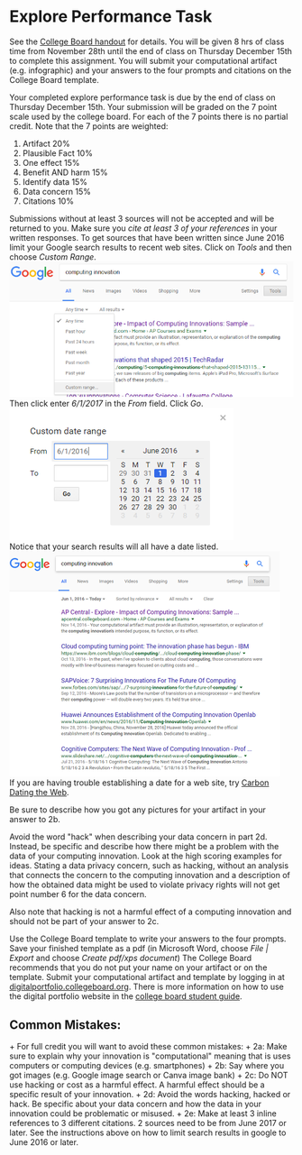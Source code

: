 # Explore Performance Task
See the [College Board handout](http://lhs-sfusd-ca.schoolloop.com/file/1468166350956/1239686294988/2264421825106539061.pdf) for details. You will be given 8 hrs of class time from November 28th until the end of class on Thursday December 15th to complete this assignment. You will submit your computational artifact (e.g. infographic) and your answers to the four prompts and citations on the College Board template.
 
Your completed explore performance task is due by the end of class on Thursday December 15th. Your submission will be graded on the 7 point scale used by the college board. For each of the 7 points there is no partial credit. Note that the 7 points are weighted:   
1. Artifact 20%
2. Plausible Fact 10%
3.  One effect 15%
4. Benefit AND harm 15%
5. Identify data 15%
6. Data concern 15%
7. Citations 10%
 
Submissions without at least 3 sources will not be accepted and will be returned to you. Make sure you _cite at least 3 of your references_ in your written responses. To get sources that have been written since June 2016 limit your Google search results to recent web sites. Click on *Tools* and then choose *Custom Range*.   
![Google Custom Range](GoogleToolsCustomRange.png)   
Then click enter *6/1/2017* in the *From* field. Click *Go*.   
![Google Custom Date Range](GoogleCustomDateRange.png)   
Notice that your search results will all have a date listed.   
![Google Range Results](GoogleRangeResults.png)   
If you are having trouble establishing a date for a web site, try [Carbon Dating the Web](http://cd.cs.odu.edu/).
 
Be sure to describe how you got any pictures for your artifact in your answer to 2b.
 
Avoid the word "hack" when describing your data concern in part 2d. Instead, be specific and describe how there might be a problem with the data of your computing innovation. Look at the high scoring examples for ideas. Stating a data privacy concern, such as hacking, without an analysis that connects the concern to the computing innovation and a description of how the obtained data might be used to violate privacy rights will not get point number 6 for the data concern.
 
Also note that hacking is not a harmful effect of a computing innovation and should not be part of your answer to 2c.
 
Use the College Board template to write your answers to the four prompts. Save your finished template as a pdf (in Microsoft Word, choose *File | Export* and choose *Create pdf/xps document*) The College Board recommends that you do not put your name on your artifact or on the template. Submit your computational artifact and template by logging in at [digitalportfolio.collegeboard.org](http://digitalportfolio.collegeboard.org). There is more information on how to use the digital portfolio website in the [college board student guide](https://secure-media.collegeboard.org/digitalServices/pdf/ap/computer-science-principles-digital-portfolio-student-guide.pdf).
 
<h2>Common Mistakes:</h2>   
+ For full credit you will want to avoid these common mistakes:
+ 2a: Make sure to explain why your innovation is "computational" meaning that is uses computers or computing devices (e.g. smartphones)
+ 2b: Say where you got images (e.g. Google image search or Canva image bank)
+ 2c: Do NOT use hacking or cost as a harmful effect. A harmful effect should be a specific result of your innovation.
+ 2d: Avoid the words hacking, hacked or hack. Be specific about your data concern and how the data in your innovation could be problematic or misused.
+ 2e: Make at least 3 inline references to 3 different citations. 2 sources need to be from June 2017 or later. See the instructions above on how to limit search results in google to June 2016 or later.
